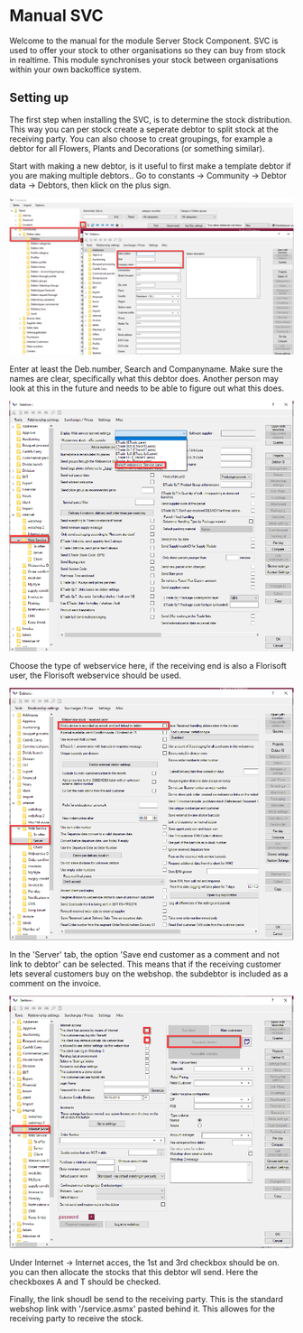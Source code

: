 # Manual SVC

Welcome to the manual for the module Server Stock Component. SVC is used to offer your stock to other organisations so they can buy from stock in realtime. This module synchronises your stock between organisations within your own backoffice system.

## Setting up
The first step when installing the SVC, is to determine the stock distribution.
This way you can per stock create a seperate debtor to split stock at the receiving party.
You can also choose to creat groupings, for example a debtor for all Flowers, Plants and Decorations (or something similar).

Start with making a new debtor, is it useful to first make a template debtor if you are making multiple debtors..
Go to constants -> Community -> Debtor data -> Debtors, then klick on the plus sign.

<img src =".Server voorraad component EN/media/image1.png"/>

Enter at least the Deb.number, Search and Companyname. Make sure the names are clear, specifically what this debtor does. Another person may look at this in the future and needs to be able to figure out what this does.

<img src =".Server voorraad component EN/media/image2.png"/>

Choose the type of webservice here, if the receiving end is also a Florisoft user, the Florisoft webservice should be used.

<img src =".Server voorraad component EN/media/image3.png"/>

In the 'Server' tab, the option 'Save end customer as a comment and not link to debtor' can be selected. This means that if the receiving customer lets several customers buy on the webshop. the subdebtor is included as a comment on the invoice.

<img src =".Server voorraad component EN/media/image4.png"/>

Under Internet -> Internet acces, the 1st and 3rd checkbox should be on. you can then allocate the stocks that this debtor wll send. Here the checkboxes A and T should be checked.

Finally, the link shoudl be send to the receiving party. This is the standard webshop link with '/service.asmx' pasted behind it. 
This allowes for the receiving party to receive the stock. 